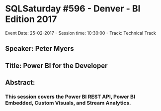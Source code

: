 # SQLSaturday #596 - Denver - BI Edition 2017
Event Date: 25-02-2017 - Session time: 10:30:00 - Track: Technical Track
## Speaker: Peter Myers
## Title: Power BI for the Developer
## Abstract:
### This session covers the Power BI REST API, Power BI Embedded, Custom Visuals, and Stream Analytics.
